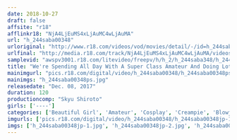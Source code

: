 ```yaml
---
date: 2018-10-27
draft: false
affsite: "r18"
afflinkr18: "NjA4LjEuMS4xLjAuMC4wLjAuMA"
url: "h_244saba00348"
urloriginal: "http://www.r18.com/videos/vod/movies/detail/-/id=h_244saba00348"
urlfinal: "http://media.r18.com/track/NjA4LjEuMS4xLjAuMC4wLjAuMA/videos/vod/movies/detail/-/id=h_244saba00348"
samplevid: "awspv3001.r18.com/litevideo/freepv/h/h_2/h_244saba348/h_244saba348_dmb_w.mp4"
title: "We're Spending All Day With A Super Class Amateur And Doing Lots Of Cosplay And Fucking Her Brains Out! Vol.001 Yua-chan (Age 21), A Cafe Worker"
mainimgurl: "pics.r18.com/digital/video/h_244saba00348/h_244saba00348ps.jpg"
mainimgs: "h_244saba00348ps.jpg"
releasedate: "Dec. 08, 2017"
duration: 120
productioncomp: "Skyu Shiroto"
girls: ['----']
categories: ['Beautiful Girl', 'Amateur', 'Cosplay', 'Creampie', 'Blowjob', 'Hi-Def']
imgurls: ['pics.r18.com/digital/video/h_244saba00348/h_244saba00348jp-1.jpg', 'pics.r18.com/digital/video/h_244saba00348/h_244saba00348jp-2.jpg', 'pics.r18.com/digital/video/h_244saba00348/h_244saba00348jp-3.jpg', 'pics.r18.com/digital/video/h_244saba00348/h_244saba00348jp-4.jpg', 'pics.r18.com/digital/video/h_244saba00348/h_244saba00348jp-5.jpg', 'pics.r18.com/digital/video/h_244saba00348/h_244saba00348jp-6.jpg', 'pics.r18.com/digital/video/h_244saba00348/h_244saba00348jp-7.jpg', 'pics.r18.com/digital/video/h_244saba00348/h_244saba00348jp-8.jpg', 'pics.r18.com/digital/video/h_244saba00348/h_244saba00348jp-9.jpg', 'pics.r18.com/digital/video/h_244saba00348/h_244saba00348jp-10.jpg', 'pics.r18.com/digital/video/h_244saba00348/h_244saba00348jp-11.jpg', 'pics.r18.com/digital/video/h_244saba00348/h_244saba00348jp-12.jpg', 'pics.r18.com/digital/video/h_244saba00348/h_244saba00348jp-13.jpg', 'pics.r18.com/digital/video/h_244saba00348/h_244saba00348jp-14.jpg', 'pics.r18.com/digital/video/h_244saba00348/h_244saba00348jp-15.jpg', 'pics.r18.com/digital/video/h_244saba00348/h_244saba00348jp-16.jpg', 'pics.r18.com/digital/video/h_244saba00348/h_244saba00348jp-17.jpg', 'pics.r18.com/digital/video/h_244saba00348/h_244saba00348jp-18.jpg', 'pics.r18.com/digital/video/h_244saba00348/h_244saba00348jp-19.jpg', 'pics.r18.com/digital/video/h_244saba00348/h_244saba00348jp-20.jpg']
imgs: ['h_244saba00348jp-1.jpg', 'h_244saba00348jp-2.jpg', 'h_244saba00348jp-3.jpg', 'h_244saba00348jp-4.jpg', 'h_244saba00348jp-5.jpg', 'h_244saba00348jp-6.jpg', 'h_244saba00348jp-7.jpg', 'h_244saba00348jp-8.jpg', 'h_244saba00348jp-9.jpg', 'h_244saba00348jp-10.jpg', 'h_244saba00348jp-11.jpg', 'h_244saba00348jp-12.jpg', 'h_244saba00348jp-13.jpg', 'h_244saba00348jp-14.jpg', 'h_244saba00348jp-15.jpg', 'h_244saba00348jp-16.jpg', 'h_244saba00348jp-17.jpg', 'h_244saba00348jp-18.jpg', 'h_244saba00348jp-19.jpg', 'h_244saba00348jp-20.jpg']
---
```

